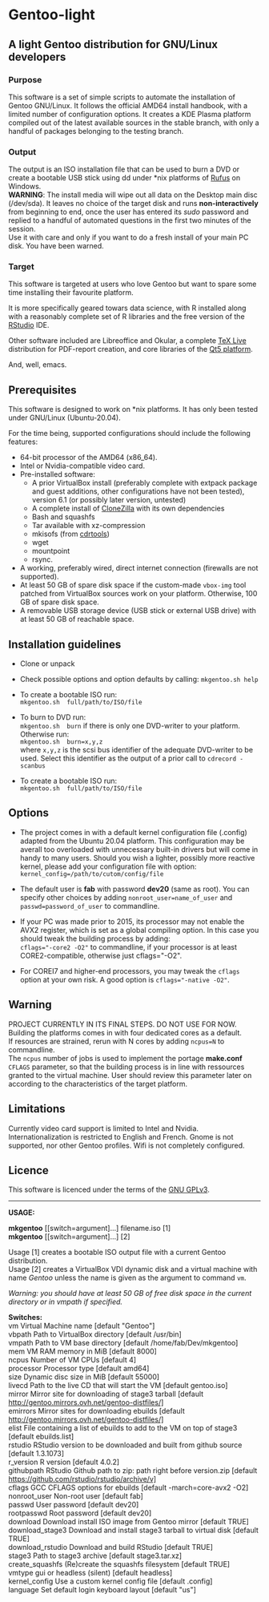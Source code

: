 # Gentoo-light
## A light Gentoo distribution for GNU/Linux developers            

### Purpose

This software is a set of simple scripts to automate the installation of
Gentoo GNU/Linux. It follows the official AMD64 install handbook, with a
limited number of configuration options. It creates a KDE Plasma platform
compiled out of the latest available sources in the stable branch,
with only a handful of packages belonging to the testing branch.

### Output

The output is an ISO installation file that can be used to burn a DVD
or create a bootable USB stick using dd under *nix platforms of [Rufus](https://rufus.ie/)
on Windows.     
**WARNING**: The install media will wipe out all data on the Desktop
main disc (/dev/sda). It leaves no choice of the target disk and runs
**non-interactively** from beginning to end, once the user has entered
its *sudo* password and replied to a handful of automated questions in the first
two minutes of the session.   
Use it with care and only if you want to do a fresh install of your main PC disk.
You have been warned.   

### Target

This software is targeted at users who love Gentoo but want to spare
some time installing their favourite platform.

It is more specifically geared towars data science, with R installed along with 
a reasonably complete set of R libraries and the free version of the [RStudio](https://rstudio.com/) 
IDE.

Other software included are Libreoffice and Okular, a complete [TeX Live](https://www.tug.org/texlive/)
distribution for PDF-report creation,  and core libraries of the [Qt5 platform](https://www.qt.io).

And, well, emacs.

## Prerequisites

This software is designed to work on *nix platforms. It has only been
tested under GNU/Linux (Ubuntu-20.04).

For the time being, supported configurations should include the
following features:

* 64-bit processor of the AMD64 (x86_64).        
* Intel or Nvidia-compatible video card.
* Pre-installed software:
  - A prior VirtualBox install (preferably complete with extpack package
  and guest additions, other configurations have not been tested), version
  6.1 (or possibly later version, untested)  
  - A complete install of [CloneZilla](https://clonezilla.org/) with its own
    dependencies    
  - Bash and squashfs    
  - Tar available with xz-compression 
  - mkisofs (from [cdrtools](https://downloads.sourceforge.net/cdrtools/cdrtools-3.02a09.tar.bz2))  
  - wget  
  - mountpoint  
  - rsync.
* A working, preferably wired, direct internet connection (firewalls
  are not supported).  
* At least 50 GB of spare disk space if the custom-made `vbox-img` tool patched
  from VirtualBox sources work on your platform. Otherwise, 100 GB of spare
  disk space.
* A removable USB storage device (USB stick or external USB drive) with at least
  50 GB of reachable space. 

## Installation guidelines

* Clone or unpack  
* Check possible options and option defaults by calling: `mkgentoo.sh help` 
* To create a bootable ISO run:     
     `mkgentoo.sh  full/path/to/ISO/file`  
* To burn to DVD run:     
     `mkgentoo.sh  burn`   if there is only one DVD-writer to your platform.    
     Otherwise run:   
     `mkgentoo.sh  burn=x,y,z`   
     where `x,y,z` is the scsi bus identifier of the adequate DVD-writer
     to be used. Select this identifier as the output of a prior call
     to `cdrecord -scanbus`
     
* To create a bootable ISO run:     
     `mkgentoo.sh  full/path/to/ISO/file`  

## Options   
  
* The project comes in with a default kernel configuration file (.config)
  adapted from the Ubuntu 20.04 platform. This configuration may be averall
  too overloaded with unnecessary built-in drivers but will come in handy to
  many users. Should you wish a lighter, possibly more reactive kernel, please
  add your configuration file with option:
      `kernel_config=/path/to/cutom/config/file`

* The default user is **fab** with password **dev20** (same as root). You can
  specify other choices by adding `nonroot_user=name_of_user` and
  `passwd=password_of_user` to commandline.

* If your PC was made prior to 2015, its processor may not enable
  the AVX2 register, which is set as a global compiling option.
  In this case you should tweak the building process by adding:   
  `cflags="-core2 -O2"` to commandline, if your processor is at least
  CORE2-compatible, otherwise just cflags="-O2".      

* For COREI7 and higher-end processors, you may tweak the `cflags` option
  at your own risk. A good option is `cflags="-native -O2"`.    

## Warning
PROJECT CURRENTLY IN ITS FINAL STEPS. DO NOT USE FOR NOW.   
Building the platforms comes in with four dedicated cores as a default.   
If resources are strained, rerun with N cores by adding `ncpus=N`
to commandline.    
The `ncpus` number of jobs is used to implement the portage **make.conf**` CFLAGS`
parameter, so that the building process is in line with ressources granted to
the virtual machine. User should review this parameter later on according to
the characteristics of the target platform.    
  
## Limitations

Currently video card support is limited to Intel and Nvidia.
Internationalization is restricted to English and French.
Gnome is not supported, nor other Gentoo profiles.
Wifi is not completely configured.

## Licence

This software is licenced under the terms of the [GNU
GPLv3](https://www.gnu.org/licenses/gpl-3.0.html).

-------------------------------------------------------------------

**USAGE:**    
   
**mkgentoo**  [[switch=argument]...]  filename.iso  [1]   
**mkgentoo**  [[switch=argument]...]                [2]   
    
Usage [1] creates a bootable ISO output file with a current Gentoo distribution.   
Usage [2] creates a VirtualBox VDI dynamic disk and a virtual machine with name
*Gentoo* unless the name is given as the argument to command `vm`.
    
*Warning: you should have at least 50 GB of free disk space in the current
directory or in vmpath if specified.*   
    
**Switches:**    
      vm               Virtual Machine name                                 [default "Gentoo"]     
      vbpath           Path to VirtualBox directory                         [default /usr/bin]   
      vmpath           Path to VM base directory                            [default /home/fab/Dev/mkgentoo]   
      mem              VM RAM memory in MiB                                 [default 8000]   
      ncpus            Number of VM CPUs                                    [default 4]   
      processor        Processor type                                       [default amd64]   
      size             Dynamic disc size in MiB                             [default 55000]   
      livecd           Path to the live CD that will start the VM           [default gentoo.iso]   
      mirror           Mirror site for downloading of stage3 tarball        [default http://gentoo.mirrors.ovh.net/gentoo-distfiles/]  
      emirrors         Mirror sites for downloading ebuilds                 [default http://gentoo.mirrors.ovh.net/gentoo-distfiles/]   
      elist            File containing a list of ebuilds to add to the VM
                       on top of stage3                                     [default ebuilds.list]   
      rstudio          RStudio version to be downloaded and built from github
                       source                                               [default 1.3.1073]   
      r_version        R version                                            [default 4.0.2]   
      githubpath       RStudio Github path to zip: path right
                       before version.zip                                   [default https://github.com/rstudio/rstudio/archive/v]   
      cflags           GCC CFLAGS options for ebuilds                       [default -march=core-avx2 -O2]  
      nonroot_user     Non-root user                                        [default fab]   
      passwd           User password                                        [default dev20]   
      rootpasswd       Root password                                        [default dev20]   
      download         Download install ISO image from Gentoo mirror        [default TRUE]   
      download_stage3  Download and install stage3 tarball to virtual disk  [default TRUE]   
      download_rstudio Download and build RStudio                           [default TRUE]   
      stage3           Path to stage3 archive                               [default stage3.tar.xz]  
      create_squashfs  (Re)create the squashfs filesystem                   [default TRUE]   
      vmtype           gui or headless (silent)                             [default headless]   
      kernel_config    Use a custom kernel config file                      [default .config]    
      language         Set default login keyboard layout                    [default "us"]   
   





